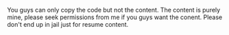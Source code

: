 You guys can only copy the code but not the content. The content is purely mine, please seek permissions from me if you guys want the conent. Please don't end up in jail just for resume content.